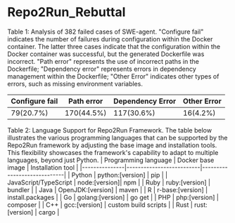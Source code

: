 # Repo2Run_Rebuttal

Table 1: Analysis of 382 failed cases of SWE-agent. "Configure fail" indicates the number of failures during configuration within the Docker container. The latter three cases indicate that the configuration within the Docker container was successful, but the generated Dockerfile was incorrect. "Path error" represents the use of incorrect paths in the Dockerfile; "Dependency error" represents errors in dependency management within the Dockerfile; "Other Error" indicates other types of errors, such as missing environment variables.

| **Configure fail** | **Path error** | **Dependency Error** | **Other Error** |
|----------|----------|----------|----------|
| 79(20.7%) | 170(44.5%) | 117(30.6%) | 16(4.2%) |


Table 2: Language Support for Repo2Run Framework. The table below illustrates the various programming languages that can be supported by the Repo2Run framework by adjusting the base image and installation tools. This flexibility showcases the framework's capability to adapt to multiple languages, beyond just Python.
| Programming language      | Docker base image                 | Installation tool                    |
|---------------|--------------------------|-----------------------------|
| Python        | python:[version]         | pip                         |
| JavaScript/TypeScript    | node:[version]| npm                         |
| Ruby          | ruby:[version]           | bundler                     |
| Java          | OpenJDK:[version]        | maven                       |
| R             | r-base:[version]         | install.packages            |
| Go            | golang:[version]         | go get                      |
| PHP           | php:[version]            | composer                    |
| C++           | gcc:[version]            | custom build scripts        |
| Rust          | rust:[version]           | cargo                       |
